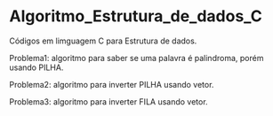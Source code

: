 # Algoritmo_Estrutura_de_dados_C
Códigos em limguagem C para Estrutura de dados.

Problema1: algoritmo para saber se uma palavra é palindroma, porém usando PILHA.

Problema2: algoritmo para inverter PILHA usando vetor.

Problema3: algoritmo para inverter FILA usando vetor.
